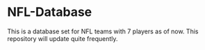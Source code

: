 # NFL-Database
This is a database set for NFL teams with 7 players as of now. This repository will update quite frequently. 
